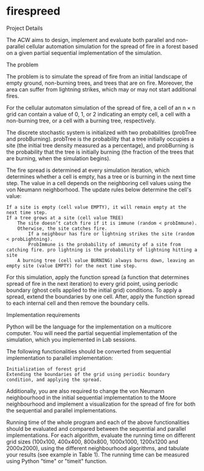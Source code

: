 # firespreed
Project Details

The ACW aims to design, implement and evaluate both parallel and non-parallel cellular automation simulation for the spread of fire in a forest based on a given partial sequential implementation of the simulation.

The problem

The problem is to simulate the spread of fire from an initial landscape of empty ground, non-burning trees, and trees that are on fire. Moreover, the area can suffer from lightning strikes, which may or may not start additional fires.

For the cellular automaton simulation of the spread of fire, a cell of an n × n grid can contain a value of 0, 1, or 2 indicating an empty cell, a cell with a non-burning tree, or a cell with a burning tree, respectively.

The discrete stochastic system is initialized with two probabilities (probTree and probBurning). probTree is the probability that a tree initially occupies a site (the initial tree density measured as a percentage), and probBurning is the probability that the tree is initially burning (the fraction of the trees that are burning, when the simulation begins).

The fire spread is determined at every simulation iteration, which determines whether a cell is empty, has a tree or is burning in the next time step. The value in a cell depends on the neighboring cell values using the von Neumann neighborhood. The update rules below determine the cell's value:

    If a site is empty (cell value EMPTY), it will remain empty at the next time step.
    If a tree grows at a site (cell value TREE)
        The site doesn’t catch fire if it is immune (random < probImmune).
        Otherwise, the site catches fire.
            If a neighbour has fire or lightning strikes the site (random < probLightning).
            ProbImmune is the probability of immunity of a site from catching fire. pro lightning is the probability of lightning hitting a site
        A burning tree (cell value BURNING) always burns down, leaving an empty site (value EMPTY) for the next time step.

For this simulation, apply the function spread (a function that determines spread of fire in the next iteration) to every grid point, using periodic boundary (ghost cells applied to the initial grid) conditions. To apply a spread, extend the boundaries by one cell. After, apply the function spread to each internal cell and then remove the boundary cells.

Implementation requirements

Python will be the language for the implementation on a multicore computer. You will need the partial sequential implementation of the simulation, which you implemented in  Lab sessions.

The following functionalities should be converted from sequential implementation to parallel implementation:

    Initialization of forest grid
    Extending the boundaries of the grid using periodic boundary condition, and applying the spread.

Additionally, you are also required to change the von Neumann neighbourhood in the initial sequential implementation to the Moore neighbourhood and implement a visualization for the spread of fire for both the sequential and parallel implementations.

Running time of the whole program and each of the above functionalities should be evaluated and compared between the sequential and parallel implementations. For each algorithm, evaluate the running time on different grid sizes (100x100, 400x400, 800x800, 1000x1000, 1200x1200 and 2000x2000), using the different neighbourhood algorithms, and tabulate your results (see example in Table 1). The running time can be measured using Python "time" or "timeit" function.
